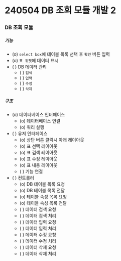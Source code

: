 # 240504 DB 조회 모듈 개발 2  

### DB 조회 모듈

##### 기능
- (o) `select box`에 테이블 목록 선택 후 `확인` 버튼 입력
- (o) `표 위젯`에 데이터 표시
- ( ) DB 데이터 관리
    - ( ) `검색`
    - ( ) `입력`
    - ( ) `수정`
    - ( ) `삭제`

##### 구조
- (o) 데이터베이스 인터페이스
    - (o) 데이터베이스 연결
    - (o) 쿼리 실행
- ( ) 유저 인터페이스
    - (o) 상단 버튼 클릭시 아래 레이아웃
    - (o) 표 선택 레이아웃
    - (o) 표 검색 레이아웃
    - (o) 표 수정 레이아웃
    - (o) 표 내용 레이아웃
    - ( ) 기능 연결
- ( ) 컨트롤러
    - (o) DB 테이블 목록 요청
    - (o) DB 테이블 목록 전달
    - (o) 테이블 속성 목록 요청
    - (o) 테이블 속성 목록 전달
    - ( ) 데이터 검색 요청
    - ( ) 데이터 검색 처리
    - ( ) 데이터 입력 요청
    - ( ) 데이터 입력 처리
    - ( ) 데이터 수정 요청
    - ( ) 데이터 수정 처리
    - ( ) 데이터 삭제 요청
    - ( ) 데이터 삭제 처리